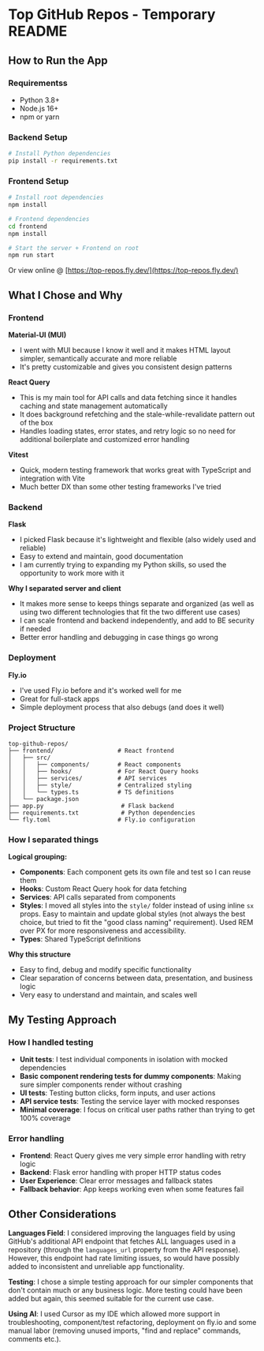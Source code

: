 # Top GitHub Repos - Temporary README

## How to Run the App

### Requirementss
- Python 3.8+
- Node.js 16+
- npm or yarn

### Backend Setup
```bash
# Install Python dependencies
pip install -r requirements.txt
```

### Frontend Setup
```bash
# Install root dependencies
npm install

# Frontend dependencies
cd frontend
npm install

# Start the server + Frontend on root
npm run start
```

Or view online @ [https://top-repos.fly.dev/](https://top-repos.fly.dev/)  

## What I Chose and Why

### Frontend

**Material-UI (MUI)**
- I went with MUI because I know it well and it makes HTML layout simpler, semantically accurate and more reliable
- It's pretty customizable and gives you consistent design patterns

**React Query**
- This is my main tool for API calls and data fetching since it handles caching and state management automatically
- It does background refetching and the stale-while-revalidate pattern out of the box
- Handles loading states, error states, and retry logic so no need for additional boilerplate and customized error handling

**Vitest**
- Quick, modern testing framework that works great with TypeScript and integration with Vite
- Much better DX than some other testing frameworks I've tried

### Backend

**Flask**
- I picked Flask because it's lightweight and flexible (also widely used and reliable)
- Easy to extend and maintain, good documentation
- I am currently trying to expanding my Python skills, so used the opportunity to work  more with it

**Why I separated server and client**
- It makes more sense to keeps things separate and organized (as well as using two different technologies that fit the two different use cases)
- I can scale frontend and backend independently, and add to BE security if needed
- Better error handling and debugging in case things go wrong

### Deployment

**Fly.io**
- I've used Fly.io before and it's worked well for me
- Great for full-stack apps
- Simple deployment process that also debugs (and does it well)

### Project Structure
```
top-github-repos/
├── frontend/                  # React frontend
│   ├── src/
│   │   ├── components/        # React components
│   │   ├── hooks/             # For React Query hooks
│   │   ├── services/          # API services
│   │   ├── style/             # Centralized styling
│   │   └── types.ts           # TS definitions
│   └── package.json
├── app.py                      # Flask backend
├── requirements.txt            # Python dependencies
└── fly.toml                   # Fly.io configuration
```

### How I separated things

**Logical grouping:**
- **Components**: Each component gets its own file and test so I can reuse them
- **Hooks**: Custom React Query hook for data fetching
- **Services**: API calls separated from components
- **Styles**: I moved all styles into the `style/` folder instead of using inline `sx` props. Easy to maintain and update global styles (not always the best choice, but tried to fit the "good class naming" requirement). Used REM over PX for more responsiveness and accessibility.
- **Types**: Shared TypeScript definitions

**Why this structure**
- Easy to find, debug and modify specific functionality
- Clear separation of concerns between data, presentation, and business logic
- Very easy to understand and maintain, and scales well

## My Testing Approach

### How I handled testing
- **Unit tests**: I test individual components in isolation with mocked dependencies
- **Basic component rendering tests for dummy components**: Making sure simpler components render without crashing
- **UI tests**: Testing button clicks, form inputs, and user actions
- **API service tests**: Testing the service layer with mocked responses
- **Minimal coverage**: I focus on critical user paths rather than trying to get 100% coverage

### Error handling
- **Frontend**: React Query gives me very simple error handling with retry logic
- **Backend**: Flask error handling with proper HTTP status codes
- **User Experience**: Clear error messages and fallback states
- **Fallback behavior**: App keeps working even when some features fail

## Other Considerations

**Languages Field**: I considered improving the languages field by using GitHub's additional API endpoint that fetches ALL languages used in a repository (through the `languages_url` property from the API response). However, this endpoint had rate limiting issues, so would have possibly added to inconsistent and unreliable app functionality.

**Testing**: I chose a simple testing approach for our simpler components that don't contain much or any business logic. More testing could have been added but again, this seemed suitable for the current use case.

**Using AI**: I used Cursor as my IDE which allowed more support in troubleshooting, component/test refactoring, deployment on fly.io and some manual labor (removing unused imports, "find and replace" commands, comments etc.). 

